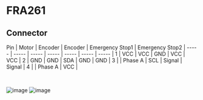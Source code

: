 # FRA261

## Connector

Pin  | Motor  |  Encoder | Encoder | Emergency Stop1 | Emergency Stop2 | 
----- | ----- | ----- | ----- | ----- | ----- | ----- | 
1 | VCC | VCC | GND | VCC | VCC | 
2 | GND | GND | SDA | GND | GND | 
3 |  | Phase A | SCL | Signal | Signal | 
4 |  | Phase A | VCC | 

<br>

![image](https://media.discordapp.net/attachments/974688181205233695/1099328284547883079/image.png?width=1020&height=701)
![image](https://media.discordapp.net/attachments/974688181205233695/1099328576920236183/image.png?width=697&height=701)

